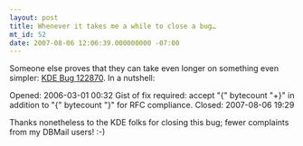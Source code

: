 ```yaml
---
layout: post
title: Whenever it takes me a while to close a bug…
mt_id: 52
date: 2007-08-06 12:06:39.000000000 -07:00
---
```

Someone else proves that they can take even longer on something even simpler: <a href="http://bugs.kde.org/show_bug.cgi?id=122870">KDE Bug 122870</a>. In a nutshell:

Opened:	2006-03-01 00:32
Gist of fix required: accept "{" bytecount "+}" in addition to "{" bytecount "}" for RFC compliance.
Closed:	2007-08-06 19:29

Thanks nonetheless to the KDE folks for closing this bug; fewer complaints from my DBMail users! :-)
